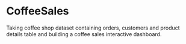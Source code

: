 # CoffeeSales
Taking coffee shop dataset containing orders, customers and product details table and building a coffee sales interactive dashboard.
